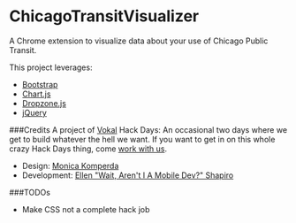 # ChicagoTransitVisualizer
A Chrome extension to visualize data about your use of Chicago Public Transit.

This project leverages: 

- [Bootstrap](http://getbootstrap.com/)
- [Chart.js](http://www.chartjs.org/)
- [Dropzone.js](http://www.dropzonejs.com/)
- [jQuery](http://jquery.com/)

###Credits
A project of [Vokal](http://www.vokal.io) Hack Days: An occasional two days where we get to build whatever the hell we want. If you want to get in on this whole crazy Hack Days thing, come [work with us](http://www.vokal.io/careers). 

- Design: [Monica Komperda](https://www.behance.net/monicamonster)
- Development: [Ellen "Wait, Aren't I A Mobile Dev?" Shapiro](http://github.com/designatednerd)

###TODOs

- Make CSS not a complete hack job